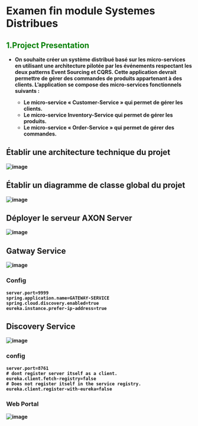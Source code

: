 ﻿# Examen fin module Systemes Distribues
 
 ## <span style="color:green "> 1.Project Presentation</span>
 * <strong style="color:dark">On souhaite créer un système distribué basé sur les micro-services en utilisant une architecture pilotée
par les événements respectant les deux patterns Event Sourcing et CQRS. Cette application devrait
permettre de gérer des commandes de produits appartenant à des clients. L’application se compose
des micro-services fonctionnels suivants :

	- Le micro-service « Customer-Service » qui permet de gérer les clients.
	- Le micro-service Inventory-Service qui permet de gérer les produits.
	- Le micro-service « Order-Service » qui permet de gérer des commandes.

## Établir une architecture technique du projet

![image](https://user-images.githubusercontent.com/84138772/209530041-49539ebb-a5b6-41b3-a0b2-b4df8afc9582.png)

## Établir un diagramme de classe global du projet

![image](https://user-images.githubusercontent.com/84138772/209529681-0fa1744b-0f69-4164-90a7-0ff405c9122e.png)

## Déployer le serveur AXON Server

![image](https://user-images.githubusercontent.com/84138772/209530570-c4fc3344-b086-44cc-b93a-be62bef8a652.png)


## Gatway Service

![image](https://user-images.githubusercontent.com/84138772/209532150-13f77c1a-c3cf-4cb5-a683-a19deec829f0.png)

### Config

```
server.port=9999
spring.application.name=GATEWAY-SERVICE
spring.cloud.discovery.enabled=true
eureka.instance.prefer-ip-address=true

```

## Discovery Service

![image](https://user-images.githubusercontent.com/84138772/209532389-f48dca5c-5c80-440e-9c17-e071e2bdeed9.png)

### config 

```
server.port=8761
# dont register server itself as a client.
eureka.client.fetch-registry=false
# Does not register itself in the service registry.
eureka.client.register-with-eureka=false

```

### Web Portal 

![image](https://user-images.githubusercontent.com/84138772/209532496-7ad0df9b-c414-41e4-8cb2-f7d75a7d0d85.png)
